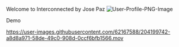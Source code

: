 Welcome to Interconnected
by Jose Paz
![User-Profile-PNG-Image](https://user-images.githubusercontent.com/62167588/204181410-263de024-5415-4707-a062-94e9287839dd.png)

Demo


https://user-images.githubusercontent.com/62167588/204199742-a8d8a971-58de-49c0-908d-0ccf6bfb1566.mov

